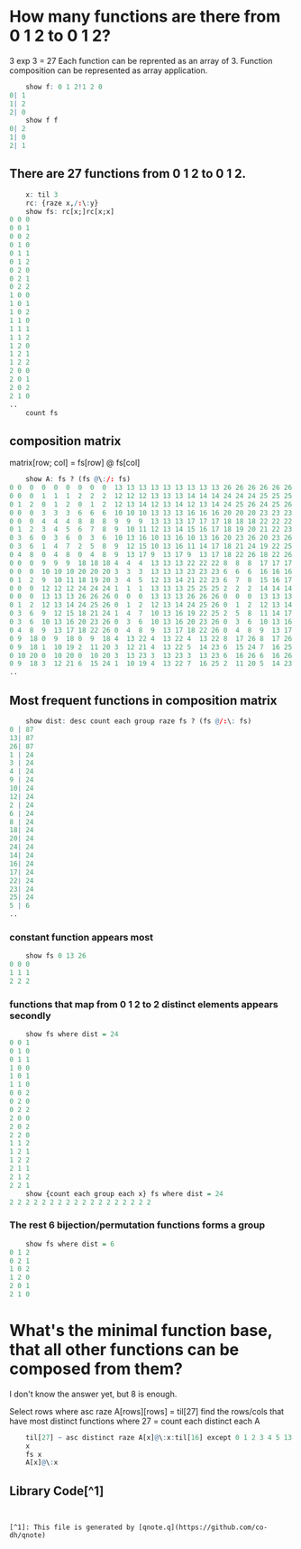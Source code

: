 # How many functions are there from 0 1 2 to 0 1 2?
3 exp 3 = 27
Each function can be reprented as an array of 3. Function composition can be represented as array application.

~~~q
    show f: 0 1 2!1 2 0
0| 1
1| 2
2| 0
    show f f
0| 2
1| 0
2| 1
~~~

## There are 27 functions from 0 1 2 to 0 1 2.
~~~q
    x: til 3
    rc: {raze x,/:\:y}
    show fs: rc[x;]rc[x;x]
0 0 0
0 0 1
0 0 2
0 1 0
0 1 1
0 1 2
0 2 0
0 2 1
0 2 2
1 0 0
1 0 1
1 0 2
1 1 0
1 1 1
1 1 2
1 2 0
1 2 1
1 2 2
2 0 0
2 0 1
2 0 2
2 1 0
..
    count fs
~~~

## composition matrix
matrix[row; col] = fs[row] @ fs[col]

~~~q
    show A: fs ? (fs @\:/: fs)
0 0  0  0  0  0  0  0  0  13 13 13 13 13 13 13 13 13 26 26 26 26 26 26 26 26 26
0 0  0  1  1  1  2  2  2  12 12 12 13 13 13 14 14 14 24 24 24 25 25 25 26 26 26
0 1  2  0  1  2  0  1  2  12 13 14 12 13 14 12 13 14 24 25 26 24 25 26 24 25 26
0 0  0  3  3  3  6  6  6  10 10 10 13 13 13 16 16 16 20 20 20 23 23 23 26 26 26
0 0  0  4  4  4  8  8  8  9  9  9  13 13 13 17 17 17 18 18 18 22 22 22 26 26 26
0 1  2  3  4  5  6  7  8  9  10 11 12 13 14 15 16 17 18 19 20 21 22 23 24 25 26
0 3  6  0  3  6  0  3  6  10 13 16 10 13 16 10 13 16 20 23 26 20 23 26 20 23 26
0 3  6  1  4  7  2  5  8  9  12 15 10 13 16 11 14 17 18 21 24 19 22 25 20 23 26
0 4  8  0  4  8  0  4  8  9  13 17 9  13 17 9  13 17 18 22 26 18 22 26 18 22 26
0 0  0  9  9  9  18 18 18 4  4  4  13 13 13 22 22 22 8  8  8  17 17 17 26 26 26
0 0  0  10 10 10 20 20 20 3  3  3  13 13 13 23 23 23 6  6  6  16 16 16 26 26 26
0 1  2  9  10 11 18 19 20 3  4  5  12 13 14 21 22 23 6  7  8  15 16 17 24 25 26
0 0  0  12 12 12 24 24 24 1  1  1  13 13 13 25 25 25 2  2  2  14 14 14 26 26 26
0 0  0  13 13 13 26 26 26 0  0  0  13 13 13 26 26 26 0  0  0  13 13 13 26 26 26
0 1  2  12 13 14 24 25 26 0  1  2  12 13 14 24 25 26 0  1  2  12 13 14 24 25 26
0 3  6  9  12 15 18 21 24 1  4  7  10 13 16 19 22 25 2  5  8  11 14 17 20 23 26
0 3  6  10 13 16 20 23 26 0  3  6  10 13 16 20 23 26 0  3  6  10 13 16 20 23 26
0 4  8  9  13 17 18 22 26 0  4  8  9  13 17 18 22 26 0  4  8  9  13 17 18 22 26
0 9  18 0  9  18 0  9  18 4  13 22 4  13 22 4  13 22 8  17 26 8  17 26 8  17 26
0 9  18 1  10 19 2  11 20 3  12 21 4  13 22 5  14 23 6  15 24 7  16 25 8  17 26
0 10 20 0  10 20 0  10 20 3  13 23 3  13 23 3  13 23 6  16 26 6  16 26 6  16 26
0 9  18 3  12 21 6  15 24 1  10 19 4  13 22 7  16 25 2  11 20 5  14 23 8  17 26
..
~~~
## Most frequent functions in composition matrix
~~~q
    show dist: desc count each group raze fs ? (fs @/:\: fs)
0 | 87
13| 87
26| 87
1 | 24
3 | 24
4 | 24
9 | 24
10| 24
12| 24
2 | 24
6 | 24
8 | 24
18| 24
20| 24
24| 24
14| 24
16| 24
17| 24
22| 24
23| 24
25| 24
5 | 6
..
~~~
### constant function appears most
~~~q
    show fs 0 13 26
0 0 0
1 1 1
2 2 2
~~~
### functions that map from 0 1 2 to 2 distinct elements appears secondly
~~~q
    show fs where dist = 24
0 0 1
0 1 0
0 1 1
1 0 0
1 0 1
1 1 0
0 0 2
0 2 0
0 2 2
2 0 0
2 0 2
2 2 0
1 1 2
1 2 1
1 2 2
2 1 1
2 1 2
2 2 1
    show {count each group each x} fs where dist = 24
2 2 2 2 2 2 2 2 2 2 2 2 2 2 2 2 2 2
~~~

### The rest 6 bijection/permutation functions forms a group
~~~q
    show fs where dist = 6
0 1 2
0 2 1
1 0 2
1 2 0
2 0 1
2 1 0
~~~

# What's the minimal function base, that all other functions can be composed from them?
I don't know the answer yet, but 8 is enough.

Select rows where asc raze A[rows][rows] = til[27]
find the rows/cols that have most distinct functions
where 27 = count each distinct each A

~~~q
    til[27] ~ asc distinct raze A[x]@\:x:til[16] except 0 1 2 3 4 5 13
    x
    fs x
    A[x]@\:x
~~~
## Library Code[^1]
~~~q
~~~
~~~

[^1]: This file is generated by [qnote.q](https://github.com/co-dh/qnote)
